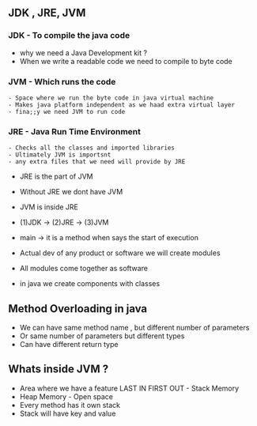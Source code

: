 ## JDK , JRE, JVM

### JDK - To compile the java code

- why we need a Java Development kit ?
- When we write a readable code we need to compile to byte code

### JVM - Which runs the code

    - Space where we run the byte code in java virtual machine
    - Makes java platform independent as we haad extra virtual layer
    - fina;;y we need JVM to run code

### JRE - Java Run Time Environment

    - Checks all the classes and imported libraries
    - Ultimately JVM is importsnt
    - any extra files that we need will provide by JRE

- JRE is the part of JVM
- Without JRE we dont have JVM
- JVM is inside JRE

- (1)JDK -> (2)JRE -> (3)JVM

- main -> it is a method when says the start of execution 
- Actual dev of any product or software we will create modules
-  All modules come together as software
-  in java we create components with classes


## Method Overloading in java
- We can have same method name , but different number of parameters
- Or same number of parameters but different types 
- Can have different return type

## Whats inside JVM ?
- Area  where we have a feature LAST IN FIRST OUT - Stack Memory
- Heap Memory - Open space 
- Every method has it own stack 
- Stack will have key and value